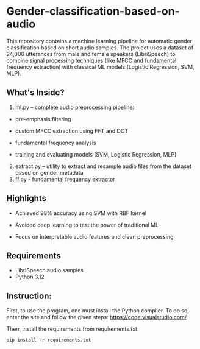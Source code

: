 # Gender-classification-based-on-audio
This repository contains a machine learning pipeline for automatic gender classification based on short audio samples. The project uses a dataset of 24,000 utterances from male and female speakers (LibriSpeech) to combine signal processing techniques (like MFCC and fundamental frequency extraction) with classical ML models (Logistic Regression, SVM, MLP).

## What's Inside?
1) ml.py – complete audio preprocessing pipeline:

- pre-emphasis filtering

- custom MFCC extraction using FFT and DCT

- fundamental frequency analysis

- training and evaluating models (SVM, Logistic Regression, MLP)

2) extract.py – utility to extract and resample audio files from the dataset based on gender metadata
3) ff.py - fundamental frequency extractor

## Highlights
- Achieved 98% accuracy using SVM with RBF kernel

- Avoided deep learning to test the power of traditional ML

- Focus on interpretable audio features and clean preprocessing

## Requirements
- LibriSpeech audio samples
- Python 3.12

## Instruction:
First, to use the program, one must install the Python compiler. To do so, enter the site and follow the given steps: https://code.visualstudio.com/

Then, install the requirements from requirements.txt 
```
pip install -r requirements.txt
```
